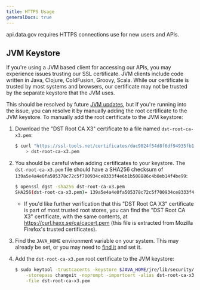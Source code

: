 ```yaml
---
title: HTTPS Usage
generalDocs: true
---
```


api.data.gov requires HTTPS connections use for new users and APIs.

## JVM Keystore

If you're using a JVM based client for accessing our APIs, you may experience issues trusting our SSL certificate. JVM clients include code written in Java, Clojure, ColdFusion, Groovy, Scala. While our certificate is trusted by most systems and browsers, our certificate may not be trusted by the separate keystore that the JVM uses.

This should be resolved by future [JVM updates](https://bugs.openjdk.java.net/browse/JDK-8154757), but if you're running into the issue, you can resolve it by manually adding the root certificate to the JVM keystore. To manually add the root certificate to the JVM keystore:

1. Download the "DST Root CA X3" certificate to a file named `dst-root-ca-x3.pem`:

   ```sh
   $ curl "https://ssl-tools.net/certificates/dac9024f54d8f6df94935fb1732638ca6ad77c13.pem" \
       > dst-root-ca-x3.pem
   ```

2. You should be careful when adding certificates to your keystore. The `dst-root-ca-x3.pem` file should have a SHA256 checksum of `139a5e4a4e0fa505378c72c5f700934ce8333f4e6b1b508886c4b0eb14f4be99`:

   ```sh
   $ openssl dgst -sha256 dst-root-ca-x3.pem
   SHA256(dst-root-ca-x3.pem)= 139a5e4a4e0fa505378c72c5f700934ce8333f4e6b1b508886c4b0eb14f4be99
   ```

   - If you'd like further verification that this "DST Root CA X3" certificate is part of most trusted root stores, you can find the "DST Root CA X3" certificate, with the same contents, at <https://curl.haxx.se/ca/cacert.pem> (this file is extracted from Mozilla Firefox's trusted certificates).

3. Find the `JAVA_HOME` environment variable on your system. This may already be set, or you may need to [find it](http://stackoverflow.com/a/20653441) and set it.
4. Add the `dst-root-ca-x3.pem` root certificate to the JVM keystore:

   ```sh
   $ sudo keytool -trustcacerts -keystore $JAVA_HOME/jre/lib/security/cacerts \
       -storepass changeit -noprompt -importcert -alias dst-root-ca-x3 \
       -file dst-root-ca-x3.pem
   ```

